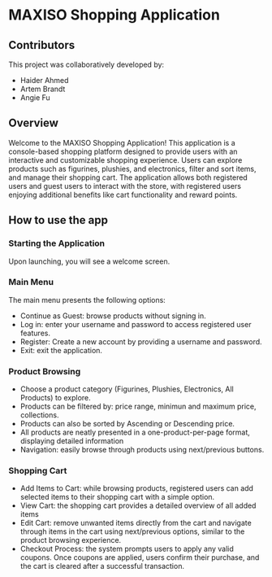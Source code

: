 # MAXISO Shopping Application


## Contributors
This project was collaboratively developed by:
- Haider Ahmed
- Artem Brandt
- Angie Fu

## Overview
Welcome to the MAXISO Shopping Application! This application is a console-based shopping platform designed to provide users with an interactive and customizable shopping experience. Users can explore products such as figurines, plushies, and electronics, filter and sort items, and manage their shopping cart. The application allows both registered users and guest users to interact with the store, with registered users enjoying additional benefits like cart functionality and reward points.

## How to use the app

### Starting the Application
Upon launching, you will see a welcome screen.

### Main Menu
The main menu presents the following options:
- Continue as Guest: browse products without signing in.
- Log in: enter your username and password to access registered user features.
- Register: Create a new account by providing a username and password.
- Exit: exit the application.

### Product Browsing
- Choose a product category (Figurines, Plushies, Electronics, All Products) to explore.
- Products can be filtered by: price range, minimun and maximum price, collections.
- Products can also be sorted by Ascending or Descending price.
- All products are neatly presented in a one-product-per-page format, displaying detailed information
- Navigation: easily browse through products using next/previous buttons.

### Shopping Cart
- Add Items to Cart: while browsing products, registered users can add selected items to their shopping cart with a simple option.
- View Cart: the shopping cart provides a detailed overview of all added items
- Edit Cart: remove unwanted items directly from the cart and navigate through items in the cart using next/previous options, similar to the product browsing experience.
- Checkout Process: the system prompts users to apply any valid coupons. Once coupons are applied, users confirm their purchase, and the cart is cleared after a successful transaction.